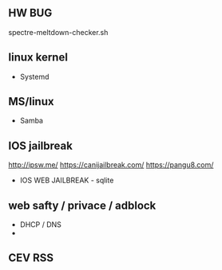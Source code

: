 ## HW BUG
spectre-meltdown-checker.sh

## linux kernel

- Systemd

## MS/linux 

- Samba

## IOS jailbreak
http://ipsw.me/
https://canijailbreak.com/
https://pangu8.com/

- IOS WEB JAILBREAK  - sqlite 




## web safty / privace / adblock

- DHCP / DNS
-


## CEV RSS
